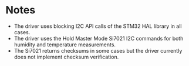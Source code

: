 # Notes

- The driver uses blocking I2C API calls of the STM32 HAL library in all cases.
- The driver uses the Hold Master Mode Si7021 I2C commands for both humidity and temperature measurements.
- The Si7021 returns checksums in some cases but the driver currently does not implement checksum verification.

